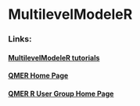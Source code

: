 # MultilevelModeleR

### Links:

#### [MultilevelModeleR tutorials](https://auqmer.github.io/MultilevelModeleR/)

#### [QMER Home Page](https://aub.ie/qmer)

#### [QMER R User Group Home Page](https://auqmer.github.io/qmer_rug/)
